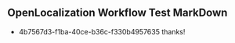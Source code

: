 ## OpenLocalization Workflow Test MarkDown
* 4b7567d3-f1ba-40ce-b36c-f330b4957635 thanks!

<!--HONumber=Jul16_HO3-->


